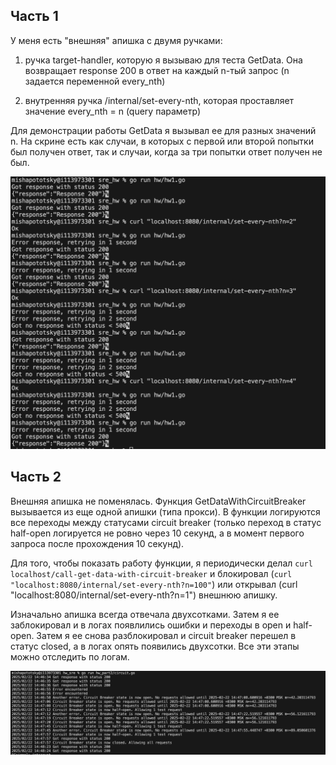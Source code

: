 ## Часть 1

У меня есть "внешняя" апишка с двумя ручками:

1) ручка target-handler, которую я вызываю для теста GetData. Она возвращает response 200 в ответ на каждый n-тый запрос (n задается переменной every_nth)

2) внутренняя ручка /internal/set-every-nth, которая проставляет значение every_nth = n (query параметр)

Для демонстрации работы GetData я вызывал ее для разных значений n. На скрине есть как случаи, в которых с первой или второй попытки был получен ответ, так и случаи, когда за три попытки ответ получен не был.

![alt text](image.png)


## Часть 2

Внешняя апишка не поменялась.
Функция GetDataWithCircuitBreaker вызывается из еще одной апишки (типа прокси). В функции логируются все переходы между статусами circuit breaker (только переход в статус half-open логируется не ровно через 10 секунд, а в момент первого запроса после прохождения 10 секунд).

Для того, чтобы показать работу функции, я периодически делал `curl localhost/call-get-data-with-circuit-breaker` и блокировал (`curl "localhost:8080/internal/set-every-nth?n=100"`) или открывал (curl "localhost:8080/internal/set-every-nth?n=1") внешнюю апишку.

Изначально апишка всегда отвечала двухсотками. Затем я ее заблокировал и в логах появлились ошибки и переходы в open и half-open. Затем я ее снова разблокировал и circuit breaker перешел в статус closed, а в логах опять появились двухсотки. Все эти этапы можно отследить по логам.

![alt text](image-1.png)